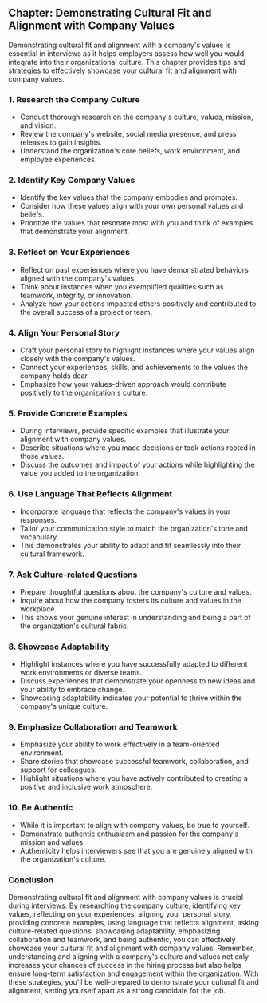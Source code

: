 Chapter: Demonstrating Cultural Fit and Alignment with Company Values
---------------------------------------------------------------------

Demonstrating cultural fit and alignment with a company's values is essential in interviews as it helps employers assess how well you would integrate into their organizational culture. This chapter provides tips and strategies to effectively showcase your cultural fit and alignment with company values.

### **1. Research the Company Culture**

* Conduct thorough research on the company's culture, values, mission, and vision.
* Review the company's website, social media presence, and press releases to gain insights.
* Understand the organization's core beliefs, work environment, and employee experiences.

### **2. Identify Key Company Values**

* Identify the key values that the company embodies and promotes.
* Consider how these values align with your own personal values and beliefs.
* Prioritize the values that resonate most with you and think of examples that demonstrate your alignment.

### **3. Reflect on Your Experiences**

* Reflect on past experiences where you have demonstrated behaviors aligned with the company's values.
* Think about instances when you exemplified qualities such as teamwork, integrity, or innovation.
* Analyze how your actions impacted others positively and contributed to the overall success of a project or team.

### **4. Align Your Personal Story**

* Craft your personal story to highlight instances where your values align closely with the company's values.
* Connect your experiences, skills, and achievements to the values the company holds dear.
* Emphasize how your values-driven approach would contribute positively to the organization's culture.

### **5. Provide Concrete Examples**

* During interviews, provide specific examples that illustrate your alignment with company values.
* Describe situations where you made decisions or took actions rooted in those values.
* Discuss the outcomes and impact of your actions while highlighting the value you added to the organization.

### **6. Use Language That Reflects Alignment**

* Incorporate language that reflects the company's values in your responses.
* Tailor your communication style to match the organization's tone and vocabulary.
* This demonstrates your ability to adapt and fit seamlessly into their cultural framework.

### **7. Ask Culture-related Questions**

* Prepare thoughtful questions about the company's culture and values.
* Inquire about how the company fosters its culture and values in the workplace.
* This shows your genuine interest in understanding and being a part of the organization's cultural fabric.

### **8. Showcase Adaptability**

* Highlight instances where you have successfully adapted to different work environments or diverse teams.
* Discuss experiences that demonstrate your openness to new ideas and your ability to embrace change.
* Showcasing adaptability indicates your potential to thrive within the company's unique culture.

### **9. Emphasize Collaboration and Teamwork**

* Emphasize your ability to work effectively in a team-oriented environment.
* Share stories that showcase successful teamwork, collaboration, and support for colleagues.
* Highlight situations where you have actively contributed to creating a positive and inclusive work atmosphere.

### **10. Be Authentic**

* While it is important to align with company values, be true to yourself.
* Demonstrate authentic enthusiasm and passion for the company's mission and values.
* Authenticity helps interviewers see that you are genuinely aligned with the organization's culture.

### Conclusion

Demonstrating cultural fit and alignment with company values is crucial during interviews. By researching the company culture, identifying key values, reflecting on your experiences, aligning your personal story, providing concrete examples, using language that reflects alignment, asking culture-related questions, showcasing adaptability, emphasizing collaboration and teamwork, and being authentic, you can effectively showcase your cultural fit and alignment with company values. Remember, understanding and aligning with a company's culture and values not only increases your chances of success in the hiring process but also helps ensure long-term satisfaction and engagement within the organization. With these strategies, you'll be well-prepared to demonstrate your cultural fit and alignment, setting yourself apart as a strong candidate for the job.
